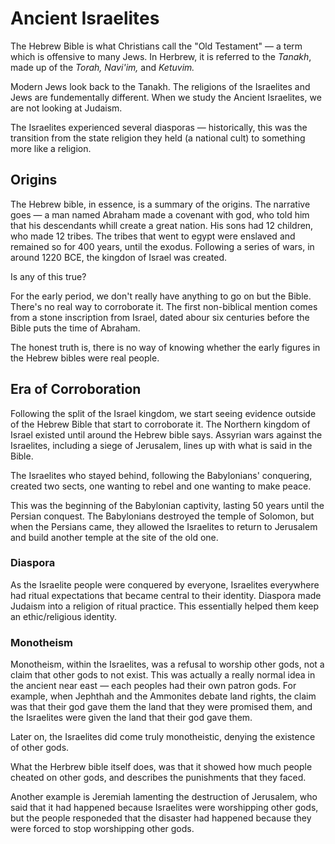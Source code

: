 # Ancient Israelites

The Hebrew Bible is what Christians call the "Old Testament" — a term which is offensive to many Jews. In Herbrew, it is referred to the _Tanakh_, made up of the _Torah, Navi'im,_ and _Ketuvim._

Modern Jews look back to the Tanakh. The religions of the Israelites and Jews are fundementally different. When we study the Ancient Israelites, we are not looking at Judaism. 

The Israelites experienced several diasporas — historically, this was the transition from the state religion they held \(a national cult\) to something more like a religion. 

## Origins

The Hebrew bible, in essence, is a summary of the origins. The narrative goes — a man named Abraham made a covenant with god, who told him that his descendants whill create a great nation. His sons had 12 children, who made 12 tribes. The tribes that went to egypt were enslaved and remained so for 400 years, until the exodus. Following a series of wars, in around 1220 BCE, the kingdon of Israel was created. 

Is any of this true? 

For the early period, we don't really have anything to go on but the Bible. There's no real way to corroborate it. The first non-biblical mention comes from a stone inscription from Israel, dated abour six centuries before the Bible puts the time of Abraham.  

The honest truth is, there is no way of knowing whether the early figures in the Hebrew bibles were real people. 

## Era of Corroboration

Following the split of the Israel kingdom, we start seeing evidence outside of the Hebrew Bible that start to corroborate it. The Northern kingdom of Israel existed until around the Hebrew bible says. Assyrian wars against the Israelites, including a siege of Jerusalem, lines up with what is said in the Bible. 

The Israelites who stayed behind, following the Babylonians' conquering, created two sects, one wanting to rebel and one wanting to make peace. 

This was the beginning of the Babylonian captivity, lasting 50 years until the Persian conquest. The Babylonians destroyed the temple of Solomon, but when the Persians came, they allowed the Israelites to return to Jerusalem and build another temple at the site of the old one.  

### Diaspora

As the Israelite people were conquered by everyone, Israelites everywhere had ritual expectations that became central to their identity. Diaspora made Judaism into a religion of ritual practice. This essentially helped them keep an ethic/religious identity.

### Monotheism

Monotheism, within the Israelites, was a refusal to worship other gods, not a claim that other gods to not exist. This was actually a really normal idea in the ancient near east — each peoples had their own patron gods. For example, when Jephthah and the Ammonites debate land rights, the claim was that their god gave them the land that they were promised them, and the Israelites were given the land that their god gave them.

Later on, the Israelites did come truly monotheistic, denying the existence of other gods. 

What the Herbrew bible itself does, was that it showed how much people cheated on other gods, and describes the punishments that they faced. 

Another example is Jeremiah lamenting the destruction of Jerusalem, who said that it had happened because Israelites were worshipping other gods, but the people responeded that the disaster had happened because they were forced to stop worshipping other gods. 


